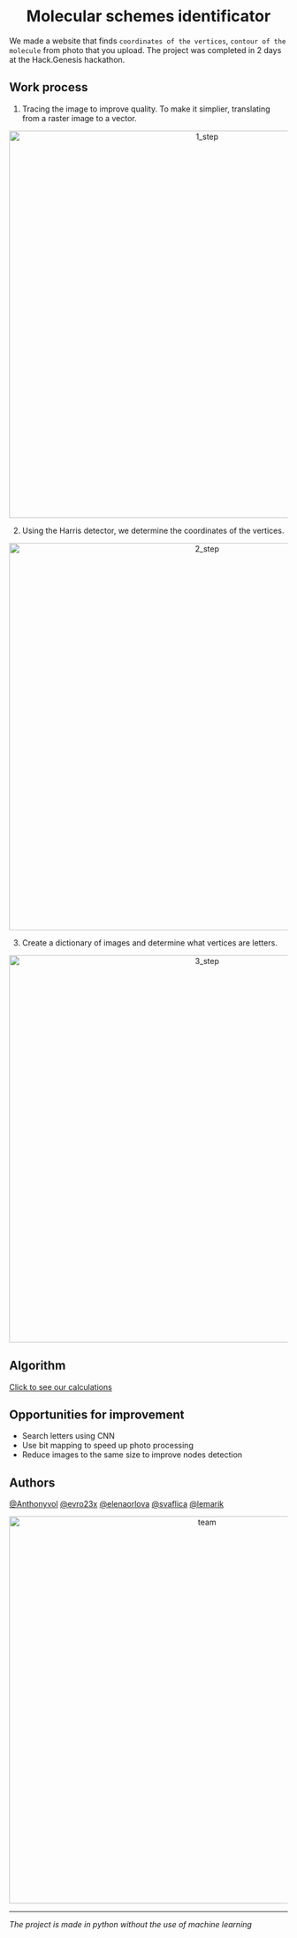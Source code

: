 <h1 align="center">Molecular schemes identificator</h1>
  
We made a website that finds `coordinates of the vertices`, `contour of the molecule` from photo that you upload. The project was completed in 2 days at the Hack.Genesis hackathon.

## Work process

1. Tracing the image to improve quality. To make it simplier, translating from a raster image to a vector.

<p align="center">
  <img width="700" align="center" src="https://sun9-49.userapi.com/c857020/v857020328/417ca/U17WFIzZa24.jpg" alt="1_step"/></p>
  
2. Using the Harris detector, we determine the coordinates of the vertices.

<p align="center">  
  <img width="700" align="center" src="https://sun9-35.userapi.com/c857020/v857020328/417d3/v8K6aVQTxnM.jpg" alt="2_step"/></p>
  
3. Create a dictionary of images and determine what vertices are letters.

<p align="center">  
  <img width="700" align="center" src="https://sun9-51.userapi.com/c857020/v857020328/417dc/KE6Z0HSZQO0.jpg" alt="3_step"/></p>
  
## Algorithm

[Click to see our calculations](https://github.com/evro23x/abstract_dog/blob/master/tonyStarkWorks/functions.ipynb)

## Opportunities for improvement

- Search letters using CNN
- Use bit mapping to speed up photo processing
- Reduce images to the same size to improve nodes detection

## Authors

[@Anthonyvol](https://github.com/Anthonyvol)
[@evro23x](https://github.com/evro23x)
[@elenaorlova](https://github.com/elenaorlova)
[@svaflica](https://github.com/svaflica)
[@lemarik](https://github.com/lemarik)
<p align="center">  
  <img width="700" align="center" src="https://sun9-62.userapi.com/c857020/v857020328/4185d/4GmNOcqUju0.jpg" alt="team"/></p>

---

_The project is made in python without the use of machine learning_

